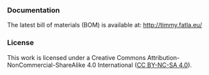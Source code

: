### Documentation ###

The latest bill of materials (BOM) is available at: http://timmy.fatla.eu/

### License ###

This work is licensed under a Creative Commons Attribution-NonCommercial-ShareAlike 4.0 International ([CC BY-NC-SA 4.0](https://creativecommons.org/licenses/by-nc-sa/4.0/)).
